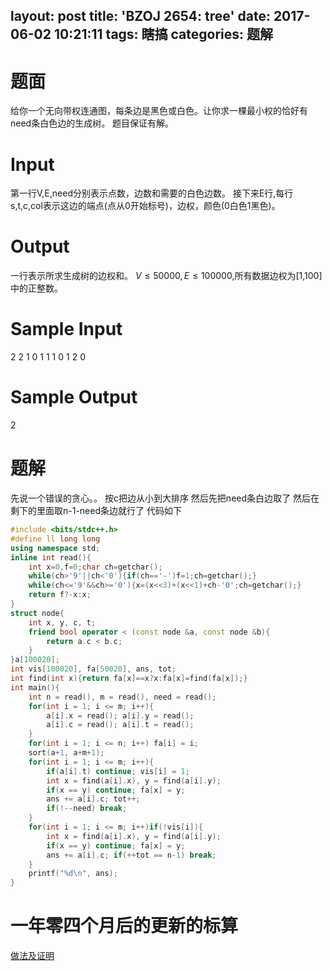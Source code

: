 layout: post
title: 'BZOJ 2654: tree'
date: 2017-06-02 10:21:11
tags: 瞎搞
categories: 题解
---
# 题面
给你一个无向带权连通图，每条边是黑色或白色。让你求一棵最小权的恰好有need条白色边的生成树。
题目保证有解。

# Input
第一行V,E,need分别表示点数，边数和需要的白色边数。
接下来E行,每行s,t,c,col表示这边的端点(点从0开始标号)，边权，颜色(0白色1黑色)。

# Output
一行表示所求生成树的边权和。
$V\leq 50000,E\leq 100000$,所有数据边权为[1,100]中的正整数。


# Sample Input
2 2 1
0 1 1 1
0 1 2 0

# Sample Output
2

# 题解

先说一个错误的贪心。。
按c把边从小到大排序
然后先把need条白边取了
然后在剩下的里面取n-1-need条边就行了
代码如下

```cpp
#include <bits/stdc++.h>
#define ll long long
using namespace std;
inline int read(){
	int x=0,f=0;char ch=getchar();
	while(ch>'9'||ch<'0'){if(ch=='-')f=1;ch=getchar();}
	while(ch<='9'&&ch>='0'){x=(x<<3)+(x<<1)+ch-'0';ch=getchar();}
	return f?-x:x;
}
struct node{
	int x, y, c, t;
	friend bool operator < (const node &a, const node &b){
		return a.c < b.c;
	}
}a[100020];
int vis[100020], fa[50020], ans, tot;
int find(int x){return fa[x]==x?x:fa[x]=find(fa[x]);}
int main(){
	int n = read(), m = read(), need = read();
	for(int i = 1; i <= m; i++){
		a[i].x = read(); a[i].y = read();
		a[i].c = read(); a[i].t = read();
	}
	for(int i = 1; i <= n; i++) fa[i] = i;
	sort(a+1, a+m+1);
	for(int i = 1; i <= m; i++){
		if(a[i].t) continue; vis[i] = 1;
		int x = find(a[i].x), y = find(a[i].y);
		if(x == y) continue; fa[x] = y;
		ans += a[i].c; tot++;
		if(!--need) break;
	}
	for(int i = 1; i <= m; i++)if(!vis[i]){
		int x = find(a[i].x), y = find(a[i].y);
		if(x == y) continue; fa[x] = y;
		ans += a[i].c; if(++tot == n-1) break;
	}
	printf("%d\n", ans);
}
```

# 一年零四个月后的更新的标算

[做法及证明](https://log.ac/article/872)


